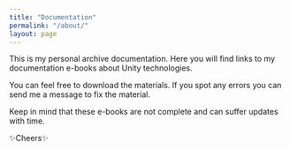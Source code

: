 ```yaml
---
title: "Documentation"
permalink: "/about/"
layout: page
---
```

 
  
This is my personal archive documentation. Here you will find links to my documentation e-books about Unity technologies.

You can feel free to download the materials. If you spot any errors you can send me a message to fix the material.

Keep in mind that these e-books are not complete and can suffer updates with time.
  

✨Cheers✨
